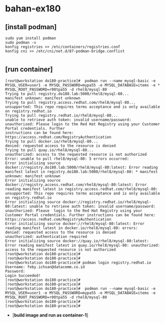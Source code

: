 # bahan-ex180

## [**install podman**]
	sudo yum install podman
	sudo podman -v
	konfig registries >> /etc/containers/registries.conf
	konfig cni >> /etc/cni/net.d/87-podman-bridge.conflist
#
## [**run container**]
	[root@workstation do180-practice]#  podman run --name mysql-basic -e MYSQL_USER=user1 -e MYSQL_PASSWORD=mypa55 -e MYSQL_DATABASE=items -e * MYSQL_ROOT_PASSWORD=r00tpa55 -d rhel8/mysql-80
	Trying to pull registry.do180.lab:5000/rhel8/mysql-80...
	manifest unknown: manifest unknown
	Trying to pull registry.access.redhat.com/rhel8/mysql-80...
	unsupported: This repo requires terms acceptance and is only available on registry.redhat.io
	Trying to pull registry.redhat.io/rhel8/mysql-80...
	unable to retrieve auth token: invalid username/password: unauthorized: Please login to the Red Hat Registry using your Customer Portal credentials. Further
	instructions can be found here: https://access.redhat.com/RegistryAuthentication
	Trying to pull docker.io/rhel8/mysql-80...
	denied: requested access to the resource is denied
	Trying to pull quay.io/rhel8/mysql-80...
	unauthorized: access to the requested resource is not authorized
	Error: unable to pull rhel8/mysql-80: 5 errors occurred:
	Error initializing source docker://registry.do180.lab:5000/rhel8/mysql-80:latest: Error reading manifest latest in registry.do180.lab:5000/rhel8/mysql-80: * manifest unknown: manifest unknown
	Error initializing source docker://registry.access.redhat.com/rhel8/mysql-80:latest: Error reading manifest latest in registry.access.redhat.com/rhel8/mysql-80: unsupported: This repo requires terms acceptance and is only available on registry.redhat.io
	Error initializing source docker://registry.redhat.io/rhel8/mysql-80:latest: unable to retrieve auth token: invalid username/password: unauthorized: Please  login to the Red Hat Registry using your Customer Portal credentials. Further instructions can be found here: https://access.redhat.com/RegistryAuthentication
	Error initializing source docker://rhel8/mysql-80:latest: Error reading manifest latest in docker.io/rhel8/mysql-80: errors:
	denied: requested access to the resource is denied 
	unauthorized: authentication required
	Error initializing source docker://quay.io/rhel8/mysql-80:latest: Error reading manifest latest in quay.io/rhel8/mysql-80: unauthorized: access to the requested resource is not authorized
	[root@workstation do180-practice]#
	[root@workstation do180-practice]#
	[root@workstation do180-practice]# podman login registry.redhat.io
	Username: feby.ichsan@datacomm.co.id
	Password:
	Login Succeeded!
	[root@workstation do180-practice]#
	[root@workstation do180-practice]#
	[root@workstation do180-practice]#  podman run --name mysql-basic -e MYSQL_USER=user1 -e MYSQL_PASSWORD=mypa55 -e MYSQL_DATABASE=items -e MYSQL_ROOT_PASSWORD=r00tpa55 -d rhel8/mysql-80
	[root@workstation do180-practice]#
	[root@workstation do180-practice]#
	

* [**build image and run as container-1**]
